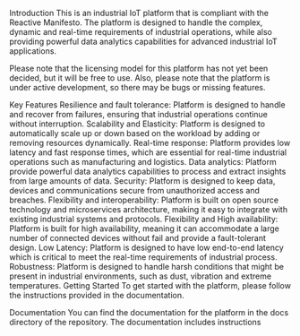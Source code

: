 Introduction
This is an industrial IoT platform that is compliant with the Reactive Manifesto. The platform is designed to handle the complex, dynamic and real-time requirements of industrial operations, while also providing powerful data analytics capabilities for advanced industrial IoT applications.

Please note that the licensing model for this platform has not yet been decided, but it will be free to use. Also, please note that the platform is under active development, so there may be bugs or missing features.

Key Features
Resilience and fault tolerance: Platform is designed to handle and recover from failures, ensuring that industrial operations continue without interruption.
Scalability and Elasticity: Platform is designed to automatically scale up or down based on the workload by adding or removing resources dynamically.
Real-time response: Platform provides low latency and fast response times, which are essential for real-time industrial operations such as manufacturing and logistics.
Data analytics: Platform provide powerful data analytics capabilities to process and extract insights from large amounts of data.
Security: Platform is designed to keep data, devices and communications secure from unauthorized access and breaches.
Flexibility and interoperability: Platform is built on open source technology and microservices architecture, making it easy to integrate with existing industrial systems and protocols.
Flexibility and High availability: Platform is built for high availability, meaning it can accommodate a large number of connected devices without fail and provide a fault-tolerant design.
Low Latency: Platform is designed to have low end-to-end latency which is critical to meet the real-time requirements of industrial process.
Robustness: Platform is designed to handle harsh conditions that might be present in industrial environments, such as dust, vibration and extreme temperatures.
Getting Started
To get started with the platform, please follow the instructions provided in the documentation.

Documentation
You can find the documentation for the platform in the docs directory of the repository. The documentation includes instructions
